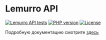 # Lemurro API

[![Lemurro API tests](https://github.com/Lemurro/api-core/workflows/API%20tests/badge.svg?branch=master)](https://github.com/Lemurro/api-core/actions?query=workflow%3A"API+tests")
[![PHP version](https://img.shields.io/packagist/php-v/Lemurro/api-core.svg)](https://packagist.org/packages/Lemurro/api-core)
[![License](https://img.shields.io/github/license/Lemurro/api.svg)](https://github.com/Lemurro/api)

Подробную документацию смотрите [здесь](https://lemurro.github.io/docs)
